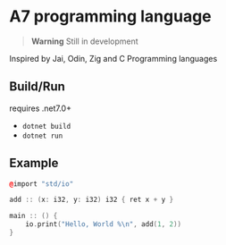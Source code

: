 # A7 programming language

> **Warning** Still in development

Inspired by Jai, Odin, Zig and C Programming languages

## Build/Run
requires .net7.0+

- `dotnet build`
- `dotnet run`


## Example 
```cpp
@import "std/io" 

add :: (x: i32, y: i32) i32 { ret x + y }

main :: () {
    io.print("Hello, World %\n", add(1, 2))
}
```